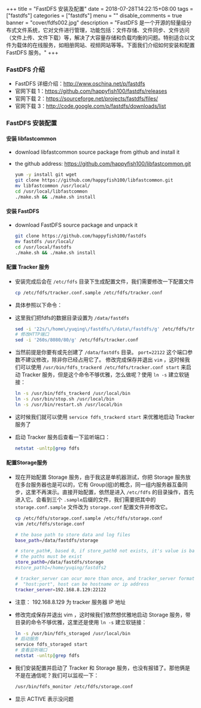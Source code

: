 +++
title = "FastDFS 安装及配置"
date = 2018-07-28T14:22:15+08:00
tags = ["fastdfs"]
categories = ["fastdfs"]
menu = ""
disable_comments = true
banner = "cover/fdfs002.jpg"
description = "FastDFS 是一个开源的轻量级分布式文件系统，它对文件进行管理，功能包括：文件存储、文件同步、文件访问（文件上传、文件下载）等，解决了大容量存储和负载均衡的问题。特别适合以文件为载体的在线服务，如相册网站、视频网站等等。下面我们介绍如何安装和配置 FastDFS 服务。"
+++

### FastDFS 介绍
- FastDFS 详细介绍：<http://www.oschina.net/p/fastdfs>
- 官网下载 1：<https://github.com/happyfish100/fastdfs/releases>
- 官网下载 2：<https://sourceforge.net/projects/fastdfs/files/>
- 官网下载 3：<http://code.google.com/p/fastdfs/downloads/list>

### FastDFS 安装配置

#### 安装 libfastcommon
- download libfastcommon source package from github and install it
- the github address: <https://github.com/happyfish100/libfastcommon.git>
  
  ```bash
  yum -y install git wget
  git clone https://github.com/happyfish100/libfastcommon.git
  mv libfastcommon /usr/local/
  cd /usr/local/libfastcommon
  ./make.sh && ./make.sh install
  ```

#### 安装 FastDFS
- download FastDFS source package and unpack it
  
  ```bash
  git clone https://github.com/happyfish100/fastdfs
  mv fastdfs /usr/local/
  cd /usr/local/fastdfs
  ./make.sh && ./make.sh install
  ```

#### 配置 Tracker 服务
- 安装完成后会在 `/etc/fdfs` 目录下生成配置文件，我们需要修改一下配置文件
  
  ```bash
  cp /etc/fdfs/tracker.conf.sample /etc/fdfs/tracker.conf
  ```

- 具体参照以下命令：
- 这里我们把fdfs的数据目录设置为 `/data/fastdfs`
  
  ```bash
  sed -i '22s/\/home\/yuqing\/fastdfs/\/data\/fastdfs/g' /etc/fdfs/tracker.conf
  # 修改HTTP端口
  sed -i '260s/8080/80/g' /etc/fdfs/tracker.conf
  ```
- 当然前提是你要有或先创建了 `/data/fastdfs` 目录。 `port=22122` 这个端口参数不建议修改，除非你已经占用它了。
修改完成保存并退出 `vim` ，这时候我们可以使用 `/usr/bin/fdfs_trackerd /etc/fdfs/tracker.conf start` 来启动  Tracker 服务，但是这个命令不够优雅，怎么做呢？使用 `ln -s` 建立软链接：
  
  ```bash
  ln -s /usr/bin/fdfs_trackerd /usr/local/bin
  ln -s /usr/bin/stop.sh /usr/local/bin
  ln -s /usr/bin/restart.sh /usr/local/bin
  ```
- 这时候我们就可以使用 `service fdfs_trackerd start` 来优雅地启动 Tracker 服务了
- 启动 Tracker 服务后查看一下监听端口：
  
  ```bash
  netstat -unltp|grep fdfs
  ```

#### 配置Storage服务
- 现在开始配置 Storage 服务，由于我这是单机器测试，你把 Storage 服务放在多台服务器也是可以的，它有 Group(组)的概念，同一组内服务器互备同步，这里不再演示。直接开始配置，依然是进入 `/etc/fdfs` 的目录操作，首先进入它。会看到三个 `.sample`后缀的文件，我们需要把其中的 `storage.conf.sample` 文件改为 `storage.conf` 配置文件并修改它。
  
  ```bash
  cp /etc/fdfs/storage.conf.sample /etc/fdfs/storage.conf
  vim /etc/fdfs/storage.conf
  ```

  ```bash
  # the base path to store data and log files
  base_path=/data/fastdfs/storage
  
  # store_path#, based 0, if store_path0 not exists, it's value is base_path
  # the paths must be exist
  store_path0=/data/fastdfs/storage
  #store_path1=/home/yuqing/fastdfs2
  
  # tracker_server can ocur more than once, and tracker_server format is
  #  "host:port", host can be hostname or ip address
  tracker_server=192.168.8.129:22122
  ```
- 注意： 192.168.8.129 为 tracker 服务器 IP 地址
- 修改完成保存并退出 vim ，这时候我们依然想优雅地启动 Storage 服务，带目录的命令不够优雅，这里还是使用 `ln -s` 建立软链接：
  
  ```bash
  ln -s /usr/bin/fdfs_storaged /usr/local/bin
  # 启动服务
  service fdfs_storaged start
  # 查看监听端口
  netstat -unltp|grep fdfs
  ```
- 我们安装配置并启动了 Tracker 和 Storage 服务，也没有报错了。那他俩是不是在通信呢？我们可以监视一下：
  
  ```bash
  /usr/bin/fdfs_monitor /etc/fdfs/storage.conf
  ```
- 显示 ACTIVE 表示没问题
